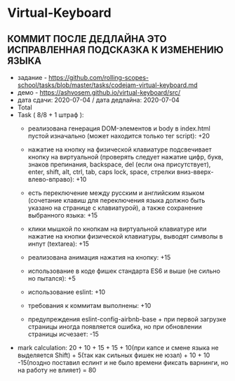 # Virtual-Keyboard


## КОММИТ ПОСЛЕ ДЕДЛАЙНА ЭТО ИСПРАВЛЕННАЯ ПОДСКАЗКА К ИЗМЕНЕНИЮ ЯЗЫКА
* задание - https://github.com/rolling-scopes-school/tasks/blob/master/tasks/codejam-virtual-keyboard.md
* демо - https://ashvosem.github.io/virtual-keyboard/src/
* дата сдачи: 2020-07-04 / дата дедлайна: 2020-07-04
* Total
* Task ( 8/8 + 1 штраф ):
  * реализована генерация DOM-элементов и body в index.html пустой изначально (может находится только тег script): +20
  * нажатие на кнопку на физической клавиатуре подсвечивает кнопку на виртуальной (проверять следует нажатие цифр, букв, знаков препинания, backspace, del (если она присутствует), enter, shift, alt, ctrl, tab, caps lock, space, стрелки вниз-вверх-влево-вправо): +10
  * есть переключение между русским и английским языком (сочетание клавиш для переключения языка должно быть указано на странице с клавиатурой), а также сохранение выбранного языка: +15
  * клики мышкой по кнопкам на виртуальной клавиатуре или нажатие на кнопки физической клавиатуры, выводят символы в инпут (textarea): +15
  * реализована анимация нажатия на кнопку: +15
  * использование в коде фишек стандарта ES6 и выше (не сильно но пытался): +5
  * использование eslint: +10
  * требования к коммитам выполнены: +10

  * предупреждения eslint-config-airbnb-base + при первой загрузке страницы иногда появляется ошибка, но при обновлении страницы исчезает: -15
* mark calculation: 
   20 + 10 + 15 + 15 + 10(при капсе и смене языка не выделяется Shift) + 5(так как сильных фишек не юзал) + 10 + 10 -15(поздно поставил      еслинт и не было времени фиксать варнинги, но на работу не влияет) = 80



